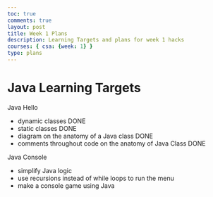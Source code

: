 ```yaml
---
toc: true
comments: true
layout: post
title: Week 1 Plans
description: Learning Targets and plans for week 1 hacks
courses: { csa: {week: 1} }
type: plans
---
```


# Java Learning Targets
Java Hello 
  - dynamic classes DONE
  - static classes DONE
  - diagram on the anatomy of a Java class DONE
  - comments throughout code on the anatomy of Java Class DONE

Java Console
  - simplify Java logic
  - use recursions instead of while loops to run the menu
  - make a console game using Java